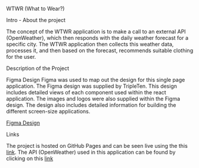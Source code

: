 WTWR (What to Wear?)

Intro - About the project

The concept of the WTWR application is to make a call to an external API (OpenWeather), which then responds with the daily weather forecast for a specific city. The WTWR application then collects this weather data, processes it, and then based on the forecast, recommends suitable clothing for the user.

Description of the Project

Figma Design
Figma was used to map out the design for this single page application. The Figma design was supplied by TripleTen. This design includes detailed views of each component used within the react application. The images and logos were also supplied within the Figma design. The design also includes detailed information for building the different screen-size applications.

[Figma Design](https://www.figma.com/file/DTojSwldenF9UPKQZd6RRb/Sprint-10%3A-WTWR?type=design&node-id=311-433&mode=design&t=1o04OEHJvGuAwFfi-0)

Links

The project is hosted on GitHub Pages and can be seen live using the this [link](https://mstarnes13.github.io/se_project_react/). The API (OpenWeather) used in this application can be found by clicking on this [link](https://openweathermap.org/)
